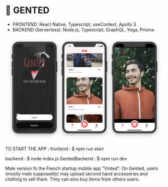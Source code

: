 # 🚀 GENTED
<ul>
  <li>FRONTEND: React Native, Typescript, useContext, Apollo 3</li>
  <li>BACKEND (Serverless): Node.js, Typescript, GraphQL, Yoga, Prisma</li>
</ul>

![alt text](https://raw.githubusercontent.com/vihong/vihong/main/previewGentedMobilesOnly.png)

TO START THE APP : 
frontend : $ npm run start

backend : $ node index.js
GentedBackend : $ npm run dev

Male version fo the French startup mobile app "Vinted".
On Gented, users (mostly male supposedly) may upload second hand accesseries and clothing to sell them.
They can alos buy items from others users.
